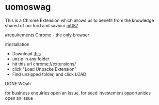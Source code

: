# uomoswag
This is a Chrome Extension which allows us to benefit from the knowledge shared of our lord and saviour [mtt87](https://github.com/mtt87)

#requirements
Chrome - the only browser

#installation

* Download [this](https://github.com/orliesaurus/uomoswag/archive/master.zip) 
* unzip in any folder 
* hit this url chrome://extensions/ 
* click "Load Unpacke Extension" 
* Find unzipped folder, and click LOAD

DONE
WOah

for business enquiries open an issue, for seed investement opportunities open an issue 
